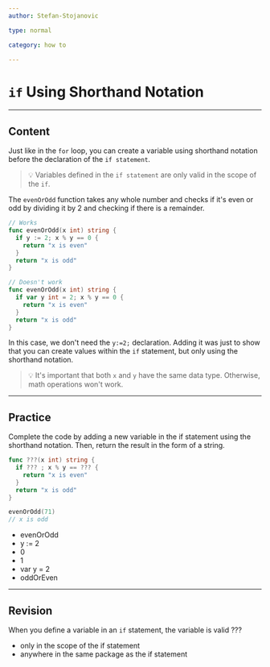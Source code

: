 ```yaml
---
author: Stefan-Stojanovic

type: normal

category: how to

---
```


# `if` Using Shorthand Notation

---
## Content

Just like in the `for` loop, you can create a variable using shorthand notation before the declaration of the `if statement`.

> 💡 Variables defined in the `if statement` are only valid in the scope of the `if`. 

The `evenOrOdd` function takes any whole number and checks if it's even or odd by dividing it by 2 and checking if there is a remainder.

```go
// Works
func evenOrOdd(x int) string {
  if y := 2; x % y == 0 {
    return "x is even"
  }
  return "x is odd"
}

// Doesn't work
func evenOrOdd(x int) string {
  if var y int = 2; x % y == 0 {
    return "x is even"
  }
  return "x is odd"
}
```

In this case, we don't need the `y:=2;` declaration. Adding it was just to show that you can create values within the `if` statement, but only using the shorthand notation. 

> 💡 It's important that both `x` and `y` have the same data type. Otherwise, math operations won't work.

---
## Practice

Complete the code by adding a new variable in the if statement using the shorthand notation. Then, return the result in the form of a string.

```go
func ???(x int) string {
  if ??? ; x % y == ??? {
    return "x is even"
  }
  return "x is odd"
}

evenOrOdd(71)
// x is odd
```

- evenOrOdd
- y := 2
- 0
- 1
- var y = 2
- oddOrEven

---
## Revision

When you define a variable in an `if` statement, the variable is valid ???

- only in the scope of the if statement
- anywhere in the same package as the if statement